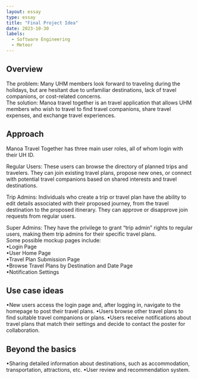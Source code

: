 ```yaml
---
layout: essay
type: essay
title: "Final Project Idea"
date: 2023-10-30
labels:
  - Software Engineering
  - Meteor
---
```

## Overview
The problem: Many UHM members look forward to traveling during the holidays, but are hesitant due to unfamiliar destinations, lack of travel companions, or cost-related concerns. <br>
The solution: Manoa travel together  is an travel application that allows UHM members who wish to travel to find travel companions, share travel expenses, and exchange travel experiences.

## Approach
Manoa Travel Together has three main user roles, all of whom login with their UH ID. <br>

Regular Users: These users can browse the directory of planned trips and travelers. They can join existing travel plans, propose new ones, or connect with potential travel companions based on shared interests and travel destinations.<br>

Trip Admins: Individuals who create a trip or travel plan have the ability to edit details associated with their proposed journey, from the travel destination to the proposed itinerary. They can approve or disapprove join requests from regular users.<br>

Super Admins: They have the privilege to grant “trip admin” rights to regular users, making them trip admins for their specific travel plans.<br>
Some possible mockup pages include:<br>
•Login Page<br>
•User Home Page<br>
•Travel Plan Submission Page<br>
•Browse Travel Plans by Destination and Date Page<br>
•Notification Settings<br>

## Use case ideas
•New users access the login page and, after logging in, navigate to the homepage to post their travel plans.
•Users browse other travel plans to find suitable travel companions or plans.
•Users receive notifications about travel plans that match their settings and decide to contact the poster for collaboration.

## Beyond the basics
•Sharing detailed information about destinations, such as accommodation, transportation, attractions, etc.
•User review and recommendation system.
